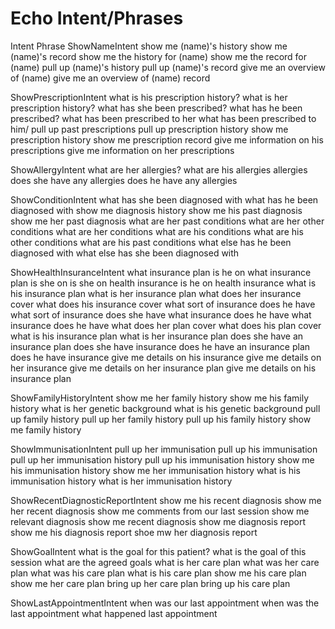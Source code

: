 # Echo Intent/Phrases
Intent Phrase
ShowNameIntent
	show me (name)'s history
	show me (name)'s record
	show me the history for (name)
	show me the record for (name)
	pull up (name)'s history
	pull up (name)'s record
	give me an overview of (name) 
	give me an overview of (name) record

ShowPrescriptionIntent
	what is his prescription history?
	what is her prescription history?
	what has she been prescribed?
	what has he been prescribed?
	what has been prescribed to her
	what has been prescribed to him/
	pull up past prescriptions
	pull up prescription history
	show me prescription history
	show me prescription record
	give me information on his prescriptions
	give me information on her prescriptions

ShowAllergyIntent
	what are her allergies?
	what are his allergies
	allergies
	does she have any allergies
	does he have any allergies

ShowConditionIntent
	what has she been diagnosed with
	what has he been diagnosed with
	show me diagnosis history
	show me his past diagnosis
	show me her past diagnosis
	what are her past conditions
	what are her other conditions
	what are her conditions
	what are his conditions
	what are his other conditions
	what are his past conditions
	what else has he been diagnosed with
	what else has she been diagnosed with

ShowHealthInsuranceIntent
	what insurance plan is he on
	what insurance plan is she on
	is she on health insurance
	is he on health insurance
	what is his insurance plan
	what is her insurance plan
	what does her insurance cover
	what does his insurance cover
	what sort of insurance does he have
	what sort of insurance does she have
	what insurance does he have
	what insurance does he have
	what does her plan cover
	what does his plan cover
	what is his insurance plan
	what is her insurance plan
	does she have an insurance plan
	does she have insurance
	does he have an insurance plan
	does he have insurance
	give me details on his insurance
	give me details on her insurance
	give me details on her insurance plan
	give me details on his insurance plan

ShowFamilyHistoryIntent
	show me her family history
	show me his family history
	what is her genetic background
	what is his genetic background
	pull up family history
	pull up her family history
	pull up his family history
	show me family history

ShowImmunisationIntent
	pull up her immunisation
	pull up his immunisation
	pull up her immunisation history
	pull up his immunisation history
	show me his immunisation history
	show me her immunisation history
	what is his immunisation history
	what is her immunisation history

ShowRecentDiagnosticReportIntent
	show me his recent diagnosis
	show me her recent diagnosis
	show me comments from our last session
	show me relevant diagnosis
	show me recent diagnosis
	show me diagnosis report
	show me his diagnosis report
	shoe mw her diagnosis report

ShowGoalIntent
	what is the goal for this patient?
	what is the goal of this session
	what are the agreed goals
	what is her care plan
	what was her care plan
	what was his care plan
	what is his care plan
	show me his care plan
	show me her care plan
	bring up her care plan
	bring up his care plan

ShowLastAppointmentIntent
	when was our last appointment
	when was the last appointment
	what happened last appointment
	





